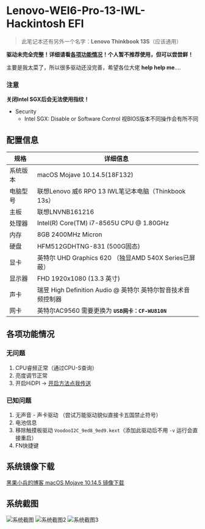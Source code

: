 # Lenovo-WEI6-Pro-13-IWL-Hackintosh EFI
> 此笔记本还有另外一个名字：**Lenovo Thinkbook 13S**（应该通用）



**驱动未完全完整！详细请看[各项功能情况](#各项功能情况)！个人暂不推荐使用，但可以尝尝鲜！**

主要是我太菜了，所以很多驱动还没完善，希望各位大佬 **help help me**....

### 注意
**关闭Intel SGX后会无法使用指纹！**
- Security
  - Intel SGX: Disable or Software Control 视BIOS版本不同操作会有所不同


## 配置信息

| 规格     | 详细信息                                                     |
| -------- | ------------------------------------------------------------ |
| 系统版本 | macOS Mojave 10.14.5(18F132)                                 |
| 电脑型号 | 联想Lenovo 威6 RPO 13 IWL笔记本电脑（Thinkbook 13s）           |
| 主板     | 联想LNVNB161216                                              |
| 处理器   | Intel(R) Core(TM) i7-8565U CPU @ 1.80GHz                     |
| 内存     | 8GB 2400MHz Micron                                           |
| 硬盘     | HFM512GDHTNG-831 (500G固态)                                  |
| 显卡     | 英特尔 UHD Graphics 620 （独显AMD 540X Series已屏蔽）          |
| 显示器   | FHD 1920x1080 (13.3 英寸)                                    |
| 声卡     | 瑞昱 High Definition Audio @ 英特尔 英特尔智音技术音频控制器   |
| 网卡     | 英特尔AC9560 需要更换为 **`USB网卡：CF-WU810N`**              |


## 各项功能情况

### 无问题

1. CPU睿频正常（通过CPU-S查询）
2. 亮度调节正常
3. 开启HiDPI -> [开启方法点我传送](https://github.com/xzhih/one-key-hidpi/blob/master/README-zh.md)



### 已知问题

1. 无声音 - 声卡驱动 （尝试万能驱动貌似直接卡五国禁止符号）
2. 电池信息
3. 移除触摸板驱动 `VoodooI2C_9ed8_9ed9.kext`（添加此驱动后不用 `-v` 运行会直接重启）
4. FN快捷键



## 系统镜像下载

[黑果小兵的博客 macOS Mojave 10.14.5 镜像下载](https://blog.daliansky.net/macOS-Mojave-10.14.5-18F132-official-version-with-Clover-4928-original-image.html)




## 系统截图

![系统截图](https://raw.githubusercontent.com/Tamshen/Lenovo-WEI6-Pro-13-IWL-Hackintosh/master/_images/1.png)
![系统截图2](https://github.com/Tamshen/Lenovo-WEI6-Pro-13-IWL-Hackintosh/blob/master/_images/%E5%B1%8F%E5%B9%95%E5%BF%AB%E7%85%A7%202019-08-19%20%E4%B8%8B%E5%8D%888.31.53.png?raw=true)
![系统截图3](https://github.com/Tamshen/Lenovo-WEI6-Pro-13-IWL-Hackintosh/blob/master/_images/%E5%B1%8F%E5%B9%95%E5%BF%AB%E7%85%A7%202019-08-19%20%E4%B8%8B%E5%8D%888.33.14.png?raw=true)
